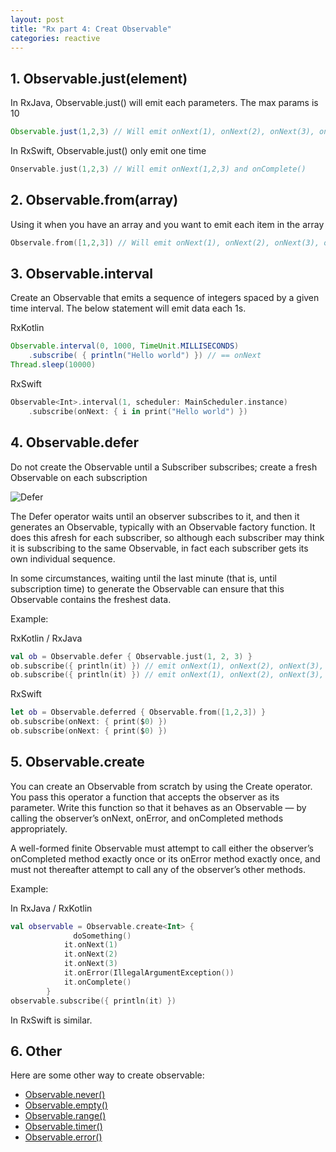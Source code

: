 ```yaml
---
layout: post
title: "Rx part 4: Creat Observable"
categories: reactive
---
```


## 1. Observable.just(element)
In RxJava, Observable.just() will emit each parameters. The max params is 10

```java
Observable.just(1,2,3) // Will emit onNext(1), onNext(2), onNext(3), onComplete()
```

In RxSwift, Observable.just() only emit one time

```swift
Onservable.just(1,2,3) // Will emit onNext(1,2,3) and onComplete()
```

## 2. Observable.from(array)
Using it when you have an array and you want to emit each item in the array

```swift
Observale.from([1,2,3]) // Will emit onNext(1), onNext(2), onNext(3), onComplete()
```

## 3. Observable.interval
Create an Observable that emits a sequence of integers spaced by a given time interval.
The below statement will emit data each 1s.

RxKotlin

```java
Observable.interval(0, 1000, TimeUnit.MILLISECONDS)
	.subscribe( { println("Hello world") }) // == onNext
Thread.sleep(10000)
```

RxSwift

```swift
Observable<Int>.interval(1, scheduler: MainScheduler.instance)
    .subscribe(onNext: { i in print("Hello world") })
```

## 4. Observable.defer
Do not create the Observable until a Subscriber subscribes; create a fresh Observable on each subscription

![Defer](http://reactivex.io/documentation/operators/images/defer.c.png)

The Defer operator waits until an observer subscribes to it, and then it generates an Observable, typically with an Observable factory function. It does this afresh for each subscriber, so although each subscriber may think it is subscribing to the same Observable, in fact each subscriber gets its own individual sequence.

In some circumstances, waiting until the last minute (that is, until subscription time) to generate the Observable can ensure that this Observable contains the freshest data.

Example:

RxKotlin / RxJava

```kotlin
val ob = Observable.defer { Observable.just(1, 2, 3) }
ob.subscribe({ println(it) }) // emit onNext(1), onNext(2), onNext(3), onComplete() 
ob.subscribe({ println(it) }) // emit onNext(1), onNext(2), onNext(3), onComplete()
```

RxSwift

```swift
let ob = Observable.deferred { Observable.from([1,2,3]) }
ob.subscribe(onNext: { print($0) })
ob.subscribe(onNext: { print($0) })

```

## 5. Observable.create
You can create an Observable from scratch by using the Create operator. You pass this operator a function that accepts the observer as its parameter. Write this function so that it behaves as an Observable — by calling the observer’s onNext, onError, and onCompleted methods appropriately.

A well-formed finite Observable must attempt to call either the observer’s onCompleted method exactly once or its onError method exactly once, and must not thereafter attempt to call any of the observer’s other methods.

Example:

In RxJava / RxKotlin

```kotlin
val observable = Observable.create<Int> {
			  doSomething()
            it.onNext(1)
            it.onNext(2)
            it.onNext(3)
            it.onError(IllegalArgumentException())
            it.onComplete()
        }
observable.subscribe({ println(it) })

```

In RxSwift is similar.


## 6. Other
Here are some other way to create observable:

- [Observable.never()](http://reactivex.io/RxJava/javadoc/rx/Observable.html#never())
- [Observable.empty()](http://reactivex.io/RxJava/javadoc/rx/Observable.html#empty())
- [Observable.range()](http://reactivex.io/RxJava/javadoc/rx/Observable.html#range(int,%20int))
- [Observable.timer()](http://reactivex.io/RxJava/javadoc/rx/Observable.html#timer(long,%20java.util.concurrent.TimeUnit))
- [Observable.error()](http://reactivex.io/RxJava/javadoc/rx/Observable.html#error(java.lang.Throwable))
